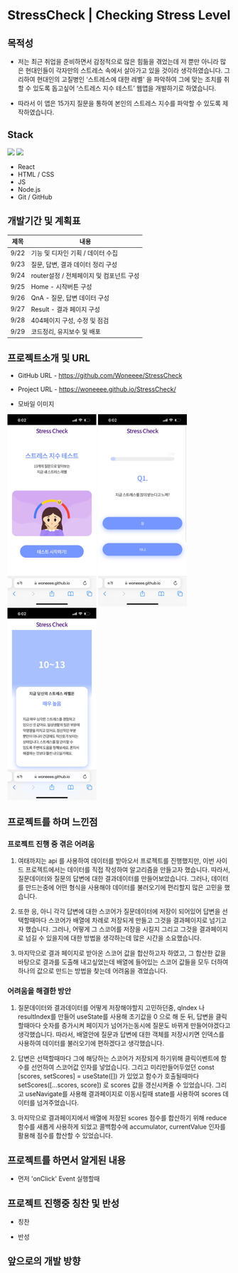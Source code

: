 # StressCheck | Checking Stress Level

## 목적성

- 저는 최근 취업을 준비하면서 감정적으로 많은 힘듦을 겪었는데 저 뿐만 아니라 많은 현대인들이 각자만의 스트레스 속에서 살아가고 있을 것이라 생각하였습니다. 그리하여 현대인의 고질병인 ‘스트레스에 대한 레벨' 을 파악하여 그에 맞는 조치를 취할 수 있도록 돕고싶어 ‘스트레스 지수 테스트’ 웹앱을 개발하기로 하였습니다.

- 따라서 이 앱은 15가지 질문을 통하여 본인의 스트레스 지수를 파악할 수 있도록 제작하였습니다.

## Stack

<div display="flex">
  <img src="https://upload.wikimedia.org/wikipedia/commons/thumb/9/99/Unofficial_JavaScript_logo_2.svg/800px-Unofficial_JavaScript_logo_2.svg.png" width="60px" />
  <img src="https://encrypted-tbn0.gstatic.com/images?q=tbn:ANd9GcSg1MndL-Xp1JcnqaB0YOqTp6zDjrwYyGKsPA&s" width="60px" /> 
</div>

- React
- HTML / CSS
- JS
- Node.js
- Git / GitHub

## 개발기간 및 계획표

| 제목 | 내용                                     |
| ---- | ---------------------------------------- |
| 9/22 | 기능 및 디자인 기획 / 데이터 수집        |
| 9/23 | 질문, 답변, 결과 데이터 정리 구성        |
| 9/24 | router설정 / 전체페이지 및 컴포넌트 구성 |
| 9/25 | Home - 시작버튼 구성                     |
| 9/26 | QnA - 질문, 답변 데이터 구성             |
| 9/27 | Result - 결과 페이지 구성                |
| 9/28 | 404페이지 구성, 수정 및 점검             |
| 9/29 | 코드정리, 유지보수 및 배포               |

## 프로젝트소개 및 URL

- GitHub URL - https://github.com/Woneeee/StressCheck
- Project URL - https://woneeee.github.io/StressCheck/

- 모바일 이미지
<div display="flex" >
    <img src="./src/mo_stressCheck/main.jpg" width="200px" />
    <img src="./src/mo_stressCheck/qna.jpg" width="200px" />
    <img src="./src/mo_stressCheck/result.jpg" width="200px" />
</div>

## 프로젝트를 하며 느낀점

### 프로젝트 진행 중 겪은 어려움

1. 여태까지는 api 를 사용하여 데이터를 받아오서 프로젝트를 진행했지만, 이번 사이드 프로젝트에서는 데이터를 직접 작성하여 알고리즘을 만들고자 했습니다. 따라서, 질문데이터와 질문의 답변에 대한 결과데이터를 만들어보았습니다. 그러나, 데이터를 만드는중에 어떤 형식을 사용해야 데이터를 불러오기에 편리할지 많은 고민을 했습니다.

2. 또한 응, 아니 각각 답변에 대한 스코어가 질문데이터에 저장이 되어있어 답변을 선택할때마다 스코어가 배열에 차례로 저장되게 만들고 그것을 결과페이지로 넘기고자 했습니다. 그러나, 어떻게 그 스코어를 저장을 시킬지 그리고 그것을 결과페이지로 넘길 수 있을지에 대한 방법을 생각하는데 많은 시간을 소요했습니다.

3. 마지막으로 결과 페이지로 받아온 스코어 값을 합산하고자 하였고, 그 합산한 값을 바탕으로 결과를 도출해 내고싶었는데 배열에 들어있는 스코어 값들을 모두 더하여 하나의 값으로 만드는 방법을 찾는데 어려움을 겪었습니다.

### 어려움을 해결한 방안

1. 질문데이터와 결과데이터를 어떻게 저장해야할지 고민하던중, qIndex 나 resultIndex를 만들어 useState를 사용해 초기값을 0 으로 해 둔 뒤, 답변을 클릭할때마다 숫자를 증가시켜 페이지가 넘어가는동시에 질문도 바뀌게 만들어야겠다고 생각했습니다. 따라서, 배열안에 질문과 답변에 대한 객체를 저장시키면 인덱스를 사용하여 데이터를 불러오기에 편하겠다고 생각했습니다.

2. 답변은 선택할때마다 그에 해당하는 스코어가 저장되게 하기위해 클릭이벤트에 함수를 선언하여 스코어값 인자를 넣었습니다. 그리고 미리만들어두었던 const [scores, setScores] = useState([]) 가 있었고 함수가 호출될때마다 setScores([...scores, score]) 로 scores 값을 갱신시켜줄 수 있었습니다. 그리고 useNavigate를 사용해 결과페이지로 이동시킬때 state를 사용하여 scores 데이터를 넘겨주었습니다.

3. 마지막으로 결과페이지에서 배열에 저장된 scores 점수를 합산하기 위해 reduce 함수를 새롭게 사용하게 되었고 콜백함수에 accumulator, currentValue 인자를 활용해 점수를 합산할 수 있었습니다.

## 프로젝트를 하면서 알게된 내용

- 먼저 'onClick' Event 실행할때

## 프로젝트 진행중 칭찬 및 반성

- 칭찬

- 반성

## 앞으로의 개발 방향
